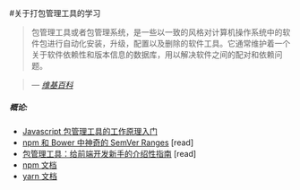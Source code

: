 
#关于打包管理工具的学习

> 包管理工具或者包管理系统，是一些以一致的风格对计算机操作系统中的软件包进行自动化安装，升级，配置以及删除的软件工具。它通常维护着一个关于软件依赖性和版本信息的数据库，用以解决软件之间的配对和依赖问题。

><cite>&#8212; [维基百科](https://en.wikipedia.org/wiki/Package_manager)</cite>

##### 概论:

* [Javascript 包管理工具的工作原理入门](https://medium.freecodecamp.com/javascript-package-managers-101-9afd926add0a#.hu6knvct3)
* [npm 和 Bower 中神奇的 SemVer Ranges](http://developer.telerik.com/featured/mystical-magical-semver-ranges-used-npm-bower/) [read]
* [包管理工具：给前端开发新手的介绍性指南](http://codylindley.com/techpro/2013_04_12__package-managers-an-introducto/) [read]
* [npm 文档](https://docs.npmjs.com/)
* [yarn 文档](https://yarnpkg.com/en/docs/)




















 






